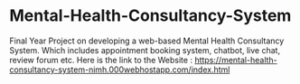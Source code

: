 # Mental-Health-Consultancy-System
Final Year Project on developing a web-based Mental Health Consultancy System. Which includes appointment booking system, chatbot, live chat, review forum etc. 
Here is the link to the Website :
https://mental-health-consultancy-system-nimh.000webhostapp.com/index.html
